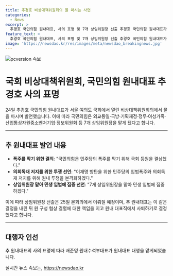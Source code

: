 ```yaml
---
title: 추경호 비상대책위원회의 물 마시는 사연
categories:
  - News
excerpt: >
  추경호 국민의힘 원내대표, 사의 표명 및 7개 상임위원장 선출 추경호 국민의힘 원내대표가 민주당의 폭주를 막기 위해 국회 등원 결심을 밝히고, 7개 상임위원장을 선출하는 등 원내 활동에 집중하겠다고 발표했다. 이에 따라 국민의힘은 7개 상임위원장을 선출하기로 하였고, 이는 25일 본회의에서 이루어질 예정이다. 이에 앞서 추 대표는 원 구성 협상 결렬 책임을 지고 사퇴하겠다고 밝혀 원내 대표직에서 물러났고, 대행으로는 배준영 원내수석부대표가 맡게 되었다.
feature_text: >
  추경호 국민의힘 원내대표, 사의 표명 및 7개 상임위원장 선출 추경호 국민의힘 원내대표가 민주당의 폭주를 막기 위해 국회 등원 결심을 밝히고, 7개 상임위원장을 선출하는 등 원내 활동에 집중하겠다고 발표했다. 이에 따라 국민의힘은 7개 상임위원장을 선출하기로 하였고, 이는 25일 본회의에서 이루어질 예정이다. 이에 앞서 추 대표는 원 구성 협상 결렬 책임을 지고 사퇴하겠다고 밝혀 원내 대표직에서 물러났고, 대행으로는 배준영 원내수석부대표가 맡게 되었다.
image: 'https://newsdao.kr/res/images/meta/newsdao_breakingnews.jpg'
---
```


<p><img src="https://newsdao.kr/res/images/meta/newsdao_breakingnews.jpg" alt="pcversion 속보" /></p>

<h1>국회 비상대책위원회, 국민의힘 원내대표 추경호 사의 표명</h1>

<p data-ke-size="size16">24일 추경호 국민의힘 원내대표가 서울 여의도 국회에서 열린 비상대책위원회의에서 물을 마시며 발언했습니다. 이에 따라 국민의힘은 외교통일·국방·기획재정·정무·여성가족·산업통상자원중소벤처기업·정보위원회 등 7개 상임위원장을 맡게 됐다고 합니다.</p>

<hr>

<h2 data-ke-size="size26">추 원내대표 발언 내용</h2>

<ul>
    <li><b>폭주를 막기 위한 결의</b>: "국민의힘은 민주당의 폭주를 막기 위해 국회 등원을 결심했다." </li>
    <li><b>의회독재 저지를 위한 투쟁 선언</b>: "이재명 방탄을 위한 민주당의 입법폭주와 의회독재 저지를 위해 원내 투쟁을 본격화하겠다."</li>
    <li><b>상임위원장 맡아 민생 입법에 집중 선언</b>: "7개 상임위원장을 맡아 민생 입법에 집중하겠다."</li>
</ul>

<p data-ke-size="size16">이에 따라 상임위원장 선출은 25일 본회의에서 이뤄질 예정이며, 추 원내대표는 이 같은 결정을 내린 뒤 원 구성 협상 결렬에 대한 책임을 지고 원내 대표직에서 사퇴하기로 결정했다고 합니다.</p>

<hr>

<h2 data-ke-size="size26">대행자 인선</h2>

<p data-ke-size="size16">추 원내대표의 사의 표명에 따라 배준영 원내수석부대표가 원내대표 대행을 맡게되었습니다.</p>
실시간 뉴스 속보는, <a href="https://newsdao.kr" rel="dofollow">https://newsdao.kr</a>


